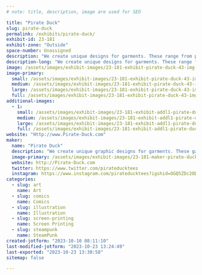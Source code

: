 ```yaml
---
# note: title, description, image are used for SEO

title: "Pirate Duck"
slug: pirate-duck
permalink: /exhibits/pirate-duck/
exhibit-id: 23-181
exhibit-zone: "Outside"
space-number: Unassigned
description: "We create unique designs for garments. These range from pop culture, sci-fi, comics, and humor. "
description-long: "We create unique designs for garments. These range from pop culture, sci-fi, comics, and humor. We also give people the option to create their own garment based on the various designs we have in hand. "
image: /assets/images/exhibit-images/23-181-exhibit-pirate-duck-43-img-3878-4450-large.jpeg
image-primary: 
  small: /assets/images/exhibit-images/23-181-exhibit-pirate-duck-43-img-3878-4450-small.jpeg
  medium: /assets/images/exhibit-images/23-181-exhibit-pirate-duck-43-img-3878-4450-medium.jpeg
  large: /assets/images/exhibit-images/23-181-exhibit-pirate-duck-43-img-3878-4450-large.jpeg
  full: /assets/images/exhibit-images/23-181-exhibit-pirate-duck-43-img-3878-4450-full.jpeg
additional-images: 
  - 1:
    small: /assets/images/exhibit-images/23-181-exhibit-addl1-pirate-duck-img-3876-small.jpeg
    medium: /assets/images/exhibit-images/23-181-exhibit-addl1-pirate-duck-img-3876-medium.jpeg
    large: /assets/images/exhibit-images/23-181-exhibit-addl1-pirate-duck-img-3876-large.jpeg
    full: /assets/images/exhibit-images/23-181-exhibit-addl1-pirate-duck-img-3876-full.jpeg
website: "Http://www.Pirate-Duck.com"
maker: 
  name: "Pirate Duck"
  description: "We create unique graphic designs for garments. These garments range from t-shirt, ladies skirts, and retro bowling style shirts. Plus we also allow people to customize their gatmnets and have them produced on the spot. "
  image-primary: /assets/images/exhibit-images/23-181-maker-pirate-duck-img-3878-medium.jpeg
  website: http://Pirate-Duck.com
  twitter: https://www.twitter.com/pirateducktees
  instagram: https://www.instagram.com/pirateducktees?igshid=OGQ5ZDc2ODk2ZA%3D%3D&utm_source=qr
categories: 
  - slug: art
    name: Art
  - slug: comics
    name: Comics
  - slug: illustration
    name: Illustration
  - slug: screen-printing
    name: Screen Printing
  - slug: steampunk
    name: SteamPunk
created-jotform: "2023-10-10 08:11:10"
last-modified-jotform: "2023-10-23 13:24:49"
last-exported: "2023-10-23 13:30:58"
sitemap: false

---
```

